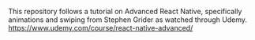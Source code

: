 This repository follows a tutorial on Advanced React Native, specifically animations and swiping from Stephen Grider as watched through Udemy.
https://www.udemy.com/course/react-native-advanced/
